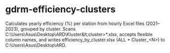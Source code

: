 # gdrm-efficiency-clusters
Calculates yearly efficiency (%) per station from hourly Excel files (2021–2023), grouped by cluster. Scans C:\Users\Asus\Desktop\ARD\Kluster\&lt;cluster>\*.xlsx, accepts flexible column names, and writes efficiency_by_cluster.xlsx (ALL + Cluster_&lt;N>) to C:\Users\Asus\Desktop\ARD\.
